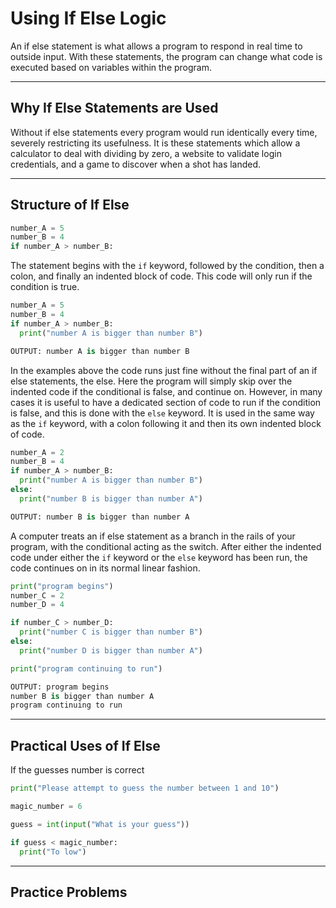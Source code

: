 # Using If Else Logic 

An if else statement is what allows a program to respond in real time to outside input. With these statements, the program can change what code is executed based on variables within the program.

---

## Why If Else Statements are Used
Without if else statements every program would run identically every time,  severely restricting its usefulness. It is these statements which allow a calculator to deal with dividing by zero, a website to validate login credentials, and a game to discover when a shot has landed.

---

## Structure of If Else
```py
number_A = 5
number_B = 4
if number_A > number_B:
```
The statement begins with the `if` keyword, followed by the condition, then a colon, and finally an indented block of code. This code will only run if the condition is true.
```py
number_A = 5
number_B = 4
if number_A > number_B:
  print("number A is bigger than number B")

OUTPUT: number A is bigger than number B
```
 In the examples above the code runs just fine without the final part of an if else statements, the else. Here the program will simply skip over the indented code if the conditional is false, and continue on. However, in many cases it is useful to have a dedicated section of code to run if the condition is false, and this is done with the `else`  keyword. It is used in the same way as the `if` keyword,  with a  colon following it and then its own indented block of code.
```py
number_A = 2
number_B = 4
if number_A > number_B:
  print("number A is bigger than number B")
else:
  print("number B is bigger than number A")

OUTPUT: number B is bigger than number A
```

A computer treats an if else statement as a branch in the rails of your program, with the conditional acting as the switch. After either the indented code under either the  `if`  keyword or the  `else`  keyword has been run, the code continues on in its normal linear fashion.
```py
print("program begins")
number_C = 2
number_D = 4

if number_C > number_D:
  print("number C is bigger than number B")
else:
  print("number D is bigger than number A")

print("program continuing to run")

OUTPUT: program begins
number B is bigger than number A
program continuing to run
```
---

## Practical Uses of If Else
If the guesses number is correct
```python
print("Please attempt to guess the number between 1 and 10")

magic_number = 6

guess = int(input("What is your guess"))

if guess < magic_number:
  print("To low")

```

---

## Practice Problems
